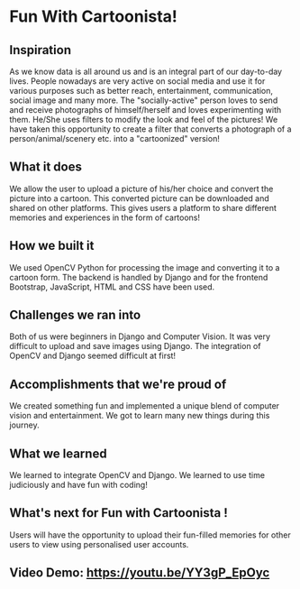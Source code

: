 # Fun With Cartoonista!

## Inspiration
As we know data is all around us and is an integral part of our day-to-day lives. People nowadays are very active on social media and use it for various purposes such as better reach, entertainment, communication, social image and many more. The "socially-active" person loves to send and receive photographs of himself/herself and loves experimenting with them. He/She uses filters to modify the look and feel of the pictures! We have taken this opportunity to create a filter that converts a photograph of a person/animal/scenery etc. into a "cartoonized" version! 

## What it does
We allow the user to upload a picture of his/her choice and convert the picture into a cartoon. This converted picture can be downloaded and shared on other platforms. This gives users a platform to share different memories and experiences in the form of cartoons!

## How we built it
We used OpenCV Python for processing the image and converting it to a cartoon form. The backend is handled by Django and for the frontend Bootstrap, JavaScript, HTML and CSS have been used.

## Challenges we ran into
Both of us were beginners in Django and Computer Vision. It was very difficult to upload and save images using Django. The integration of OpenCV and Django seemed difficult at first! 

## Accomplishments that we're proud of
We created something fun and implemented a unique blend of computer vision and entertainment. We got to learn many new things during this journey.

## What we learned
We learned to integrate OpenCV and Django. We learned to use time judiciously and have fun with coding!

## What's next for Fun with Cartoonista !
Users will have the opportunity to upload their fun-filled memories for other users to view using personalised user accounts.

## Video Demo: https://youtu.be/YY3gP_EpOyc
